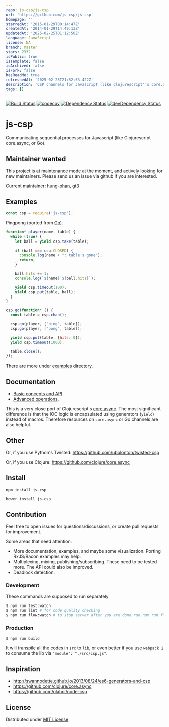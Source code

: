 ```yaml
---
repo: js-csp/js-csp
url: 'https://github.com/js-csp/js-csp'
homepage: ''
starredAt: '2015-01-29T00:14:47Z'
createdAt: '2014-01-29T14:49:13Z'
updatedAt: '2025-02-25T01:12:50Z'
language: JavaScript
license: NA
branch: master
stars: 2332
isPublic: true
isTemplate: false
isArchived: false
isFork: false
hasReadMe: true
refreshedAt: '2025-02-25T21:52:53.422Z'
description: 'CSP channels for Javascript (like Clojurescript''s core.async, or Go)'
tags: []
---
```


[![Build Status](https://travis-ci.org/ubolonton/js-csp.svg?branch=master)](https://travis-ci.org/ubolonton/js-csp)
[![codecov](https://codecov.io/gh/ubolonton/js-csp/branch/master/graph/badge.svg)](https://codecov.io/gh/ubolonton/js-csp)
[![Dependency Status](https://david-dm.org/ubolonton/js-csp.svg)](https://david-dm.org/ubolonton/js-csp)
[![devDependency Status](https://david-dm.org/ubolonton/js-csp/dev-status.svg)](https://david-dm.org/ubolonton/js-csp#info=devDependencies)

# js-csp
Communicating sequential processes for Javascript (like Clojurescript core.async, or Go).

## Maintainer wanted
This project is at maintenance mode at the moment, and actively looking for new maintainers. Please send us
an issue via github if you are interested.

Current maintainer: [hung-phan](https://github.com/hung-phan), [gt3](https://github.com/gt3)

## Examples
```javascript
const csp = require('js-csp');
```

Pingpong (ported from [Go](http://talks.golang.org/2013/advconc.slide#6)).

```javascript
function* player(name, table) {
  while (true) {
    let ball = yield csp.take(table);

    if (ball === csp.CLOSED) {
      console.log(name + ": table's gone");
      return;
    }

    ball.hits += 1;
    console.log(`${name} ${ball.hits}`);

    yield csp.timeout(100);
    yield csp.put(table, ball);
  }
}

csp.go(function* () {
  const table = csp.chan();

  csp.go(player, ["ping", table]);
  csp.go(player, ["pong", table]);

  yield csp.put(table, {hits: 0});
  yield csp.timeout(1000);

  table.close();
});
```

There are more under [examples](examples/) directory.

## Documentation

- [Basic concepts and API](doc/basic.md).
- [Advanced operations](doc/advanced.md).

This is a very close port of Clojurescript's [core.async](https://github.com/clojure/core.async). The most significant difference
is that the IOC logic is encapsulated using generators (`yield`) instead of macros. Therefore resources on `core.async` or Go channels are also helpful.

## Other

Or, if you use Python's Twisted:
https://github.com/ubolonton/twisted-csp

Or, if you use Clojure:
https://github.com/clojure/core.async

## Install

```bash
npm install js-csp
```

```bash
bower install js-csp
```

## Contribution

Feel free to open issues for questions/discussions, or create pull requests for improvement.

Some areas that need attention:
- More documentation, examples, and maybe some visualization. Porting RxJS/Bacon examples may help.
- Multiplexing, mixing, publishing/subscribing. These need to be tested more. The API could also be improved.
- Deadlock detection.

### Development

These commands are supposed to run separately
```bash
$ npm run test:watch
$ npm run lint # for code quality checking
$ npm run flow:watch # to stop server after you are done run npm run flow:stop
```

### Production

```bash
$ npm run build
```

It will transpile all the codes in `src` to `lib`, or even better if you use `webpack 2` to consume
the lib via `"module": "./src/csp.js"`.

## Inspiration

- http://swannodette.github.io/2013/08/24/es6-generators-and-csp
- https://github.com/clojure/core.async
- https://github.com/olahol/node-csp

## License

Distributed under [MIT License](http://opensource.org/licenses/MIT).
